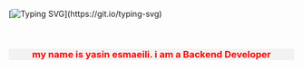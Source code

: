 [![Typing SVG](https://readme-typing-svg.demolab.com/?lines=Python+Developer;Backend+Developer;)](https://git.io/typing-svg)

<br>
<h3 align="center" style="color:Violet ;background: #f2f2f2; color: red;">
  my name is yasin esmaeili. i am a Backend Developer
</h3>



